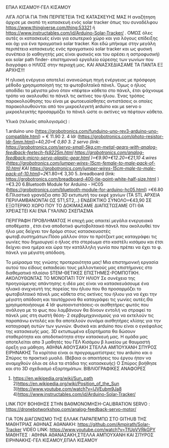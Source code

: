 ΕΠΑΛ ΚΙΣΑΜΟΥ-ΓΕΛ ΚΙΣΑΜΟΥ

ΛΙΓΑ ΛΟΓΙΑ ΓΙΑ ΤΗΝ ΠΕΡΙΠΕΤΕΙΑ ΤΗΣ ΚΑΤΑΣΚΕΥΗΣ ΜΑΣ
Η αναζήτηση άρχισε με σκοπό τη κατασκευή ενός solar tracker όπως του συναδέλφου https://www.thingiverse.com/thing:53321
ή https://www.instructables.com/id/Arduino-Solar-Tracker/ .
ΟΜΩΣ όλες αυτές οι κατασκευές είναι για εσωτερικό χώρο και για λόγους επίδειξης και όχι για ένα πραγματικό solar tracker.
Και εδώ μπήκαμε στην μεγάλη περιπέτεια κατασκευής ενός πραγματικού solar tracker και ως φυσική συνέπεια (ο καθηγητής μας είναι φυσικός και του αρέσει η αστροφυσική) και solar path finder- επιστημονικό εργαλείο εύρεσης των γωνίων που διαγράφει ο ΗΛΙΟΣ στην περιοχή μας.
ΚΑΙ ΑΝΑΣΧΕΔΙΑΣΑΜΕ ΤΑ ΠΑΝΤΑ ΕΞ ΑΡΧΗΣ!!!


Η ηλιακή ενέργεια αποτελεί ανανεώσιμη πηγή ενέργειας με πρόσφορη μέθοδο χρησιμοποίησή της τα φωτοβολταϊκά πάνελ. Όμως ο ήλιος αποδίδει τα μέγιστα μόνο όταν «πέφτει» κάθετα στο πάνελ, έτσι ψάχνουμε τρόπο να ακολουθεί το πάνελ τις ακτίνες του ήλιου. Ένας τρόπος παρακολούθησης του είναι με φωτοευαίσθητες αντιστάσεις οι οποίες παρακολουθούνται από τον μικροελεγκτή arduino και με servo ο μικροελεγκτής προσαρμόζει το πάνελ ώστε οι ακτίνες να πέφτουν κάθετα.

Υλικά (τελικός απολογισμός) :

1.arduino uno (https://grobotronics.com/funduino-uno-rev3-arduino-uno-compatible.html) = € 11.90 
2.   4 ldr (https://grobotronics.com/photo-resistor-ldr-5mm.html)=4*0,20=€ 0,80
3.  2 servo (link:  https://grobotronics.com/servo-small-5kg.cm-metal-gears-with-analog-feedback-feetech-fs9225m.html
https://grobotronics.com/analog-feedback-micro-servo-plastic-gear.html
 )=€9.90+€12.20=€21,10
4.wires (https://grobotronics.com/jumper-wires-15cm-female-to-male-pack-of-10.html ΚΑΙ https://grobotronics.com/jumper-wires-15cm-male-to-male-pack-of-10.html)=2*€1.80=€ 3,30
5..breadboard (link: https://grobotronics.com/breadboard-400-tie-point-white-half-size.html ) =€3.20
6.Bluetooth Module for Arduino - HC05 (https://grobotronics.com/bluetooth-module-for-arduino-hc05.html) =€6.80
6.Πλαστικά γρανάζια απο 3D εκτυπωτή του εκφέ χανίων (ΤΑ STL ΑΡΧΕΙΑ ΠΕΡΙΛΑΜΒΑΝΟΝΤΑΙ ΩΣ ST1,ST2,..)
ΕΝΔΕΙΚΤΙΚΟ ΣΥΝΟΛΟ=€43,90
ΣΕ ΕΞΩΤΕΡΙΚΟ ΧΩΡΟ ΠΟΥ ΤΟ ΔΟΚΙΜΑΣΑΜΕ ΔΙΑΠΙΣΤΩΣΑΜΕ ΟΤΙ ΘΑ ΧΡΕΙΑΣΤΕΙ ΚΑΙ ΕΝΑ ΓΥΑΛΙΝΟ ΣΚΕΠΑΣΜΑ
 

ΠΕΡΙΓΡΑΦΗ ΠΡΟΒΛΗΜΑΤΟΣ
Η εποχή μας απαιτεί μεγάλα ενεργειακά αποθέματα , έτσι ένα αποδοτικό φωτοβολταικό πάνελ που ακολουθεί τον ήλιο μας δείχνει τον δρόμο στους κατασκευαστές φωτοβ.συστημάτων.Πόσο μάλλον όταν το πρότζεκτ μας καταγράφει τις γωνίες που δημιουργεί ο ήλιος στο στερέωμα στο καστέλι κισάμου και έτσι δείχνει ανα ημέρα και ώρα την κατάλληλη γωνία που πρέπει να έχει το φ. πάνελ για μέγιστη απόδοση.

Το μοίρασμα της γνώσης προτεραιότητα μας!
Μια επιστημονική εργασία αυτού του είδους εκπαιδεύει τους μελλοντικούς μας επιστήμονες στο διαθεματικό πλαίσιο STEM-ΘΕΤΙΚΕΣ ΕΠΙΣΤΗΜΕΣ-ΡΟΜΠΟΤΙΚΗ.
ΑΚΟΛΟΥΘΩΝΤΑΣ ΤΟ ΜΟΝΟΠΑΤΙ ΤΟΥ ΗΛΙΟΥ
Σε συνέχεια της προηγούμενης απάντησης η ιδέα μας είναι να κατασκευάσουμε ένα ηλιακό ανιχνευτή της πορείας του ήλιου που θα προσαρμόζει το φωτοβολταικό πάνελ μας κάθετα στις ακτίνες του ήλιου για να έχει την μέγιστη απόδοση και ταυτόχρονα θα καταγράφει τις γωνίες αυτές.Θα χρησιμοποιήσουμε 4 ldr φωτοαντιστάσεις-οι αισθητήρες φωτός που ανάλογα με το φως που λαμβάνουν θα δίνουν εντολή να στραφεί το πάνελ μας στη σωστή θέση- 2 σερβομηχανισμούς για να εκτελούν τις παραπάνω εντολές και θα αποτελούν συνάμα αισθητήρες κλίσης για την καταγραφή αυτών των γωνιών. Φυσικά και arduino που είναι ο εγκέφαλος της κατασκευής μας.
3D εκτυπωμένα εξαρτήματα θα δώσουν σταθερότητα και αποδοτικότητα στην κατασκευή μας.
Η ομάδα μας αποτελείται απο 3 μαθητές του ΓΕΛ Κισάμου β λυκείου με θαυμαστή όρεξη για μάθηση.
ΑΘΗΝΑ ΑΘΟΥΣΑΚΗ
ΣΤΕΛΛΑ ΑΜΠΟΥΧΑΝΗ
ΣΠΥΡΟΣ ΕΙΡΗΝΑΚΗΣ
Τα κορίτσια είναι οι προγραμματίστριες του arduino και ο Σπύρος το πρακτικό μυαλό.
(Βέβαια οι απαιτήσεις του έργου ήταν να αναμιχθούν όλοι σε όλα τα στάδια της κατασκευής)
Ο Σπύρος βοήθησε και στο 3D σχεδιασμό εξαρτημάτων.
ΒΙΒΛΙΟΓΡΑΦΙΚΕΣ ΑΝΑΦΟΡΕΣ
1) https://en.wikipedia.org/wiki/Sun_path
2)https://en.wikipedia.org/wiki/Position_of_the_Sun
3)https://www.youtube.com/watch?v=lJVEubm9Ja8
4)https://www.instructables.com/id/Arduino-Solar-Tracker/

LINK ΠΟΥ ΒΟΗΘΗΣΕ ΣΤΗΝ ΒΑΘΜΟΝΟΜΗΣΗ-CALIBRATION SERVO : https://dronebotworkshop.com/analog-feedback-servo-motor/

ΓΙΑ ΤΟΝ ΔΙΑΓΩΝΙΣΜΟ ΤΗΣ ΕΛΛΑΚ ΠΑΡΑΠΕΜΠΩ ΣΤΟ GITHUB ΤΗΣ ΜΑΘΗΤΡΙΑΣ ΑΘΗΝΑΣ ΑΘΑΝΑΚΗ: https://github.com/Ampirath/Solar-Tracker
VIDEO LINK:  https://www.youtube.com/watch?v=TfUpVVRkGPY
ΜΑΘΗΤΕΣ : ΑΘΗΝΑ ΑΘΑΝΑΣΑΚΗ,ΣΤΕΛΛΑ ΑΜΠΟΥΧΑΝΗ ΚΑΙ ΣΠΥΡΟΣ ΕΙΡΗΝΑΚΗΣ-ΓΕΛ ΚΙΣΑΜΟΥ,ΕΠΑΛ ΚΙΣΑΜΟΥ


